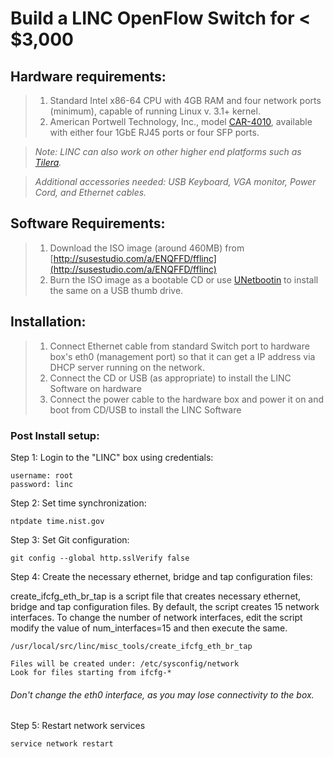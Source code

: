 # Build a LINC OpenFlow Switch for < $3,000

## Hardware requirements:
>1. Standard Intel x86-64 CPU with 4GB RAM and four network ports (minimum), capable of running Linux v. 3.1+ kernel.
>2. American Portwell Technology, Inc., model [CAR-4010](http://www.portwell.com/products/ca.asp), available with either four 1GbE RJ45 ports or four SFP ports.

>_Note: LINC can also work on other higher end platforms such as [Tilera](http://www.tilera.com")._

>*Additional accessories needed: USB Keyboard, VGA monitor, Power Cord, and Ethernet cables.*

## Software Requirements:
>1. Download the ISO image (around 460MB) from [http://susestudio.com/a/ENQFFD/fflinc](http://susestudio.com/a/ENQFFD/fflinc)
>2. Burn the ISO image as a bootable CD or use [UNetbootin](http://unetbootin.sourceforge.net/) to install the same on a USB thumb drive.

## Installation:
>1. Connect Ethernet cable from standard Switch port to hardware box's eth0 (management port) so that it can get a IP address via DHCP server running on the network.
>2. Connect the CD or USB (as appropriate) to install the LINC Software on hardware
>3. Connect the power cable to the hardware box and power it on and boot from CD/USB to install the LINC Software

### Post Install setup:
Step 1: Login to the "LINC" box using credentials:
    
    username: root 
    password: linc
Step 2: Set time synchronization:
    
    ntpdate time.nist.gov
Step 3: Set Git configuration:

    git config --global http.sslVerify false
Step 4: Create the necessary ethernet, bridge and tap configuration files:

create\_ifcfg\_eth\_br\_tap is a script file that creates necessary ethernet, bridge and tap configuration files. By default, the script creates 15 network interfaces. To change the number of network interfaces, edit the script modify the value of num_interfaces=15 and then execute the same.

    /usr/local/src/linc/misc_tools/create_ifcfg_eth_br_tap

    Files will be created under: /etc/sysconfig/network
    Look for files starting from ifcfg-*
    
###### Don't change the eth0 interface, as you may lose connectivity to the box.

Step 5: Restart network services

    service network restart

